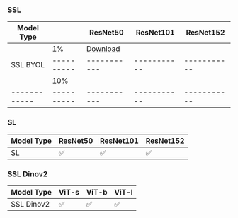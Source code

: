 ### SSL
| Model Type |          | ResNet50  | ResNet101 | ResNet152 |
|------------|----------|-----------|-----------|-----------|
|            |    1%    | [Download](https://kmitlthailand-my.sharepoint.com/:u:/g/personal/63609007_kmitl_ac_th/EV5FV4bveo1NqCjYeQmoR08B6GQcHaArWfzQTxGgYgxlqQ?e=hbRD5i)
|SSL  BYOL   |----------|-----------|-----------|-----------|
|            |    10%   |
|------------|----------|-----------|-----------|-----------|

### SL
| Model Type | ResNet50 | ResNet101 | ResNet152 |
|------------|----------|-----------|-----------|
| SL         | ✅       | ✅        | ✅        |

### SSL Dinov2
| Model Type   | ViT-s | ViT-b | ViT-l |
|--------------|-------|-------|-------|
| SSL Dinov2   | ✅    | ✅    | ✅    |
